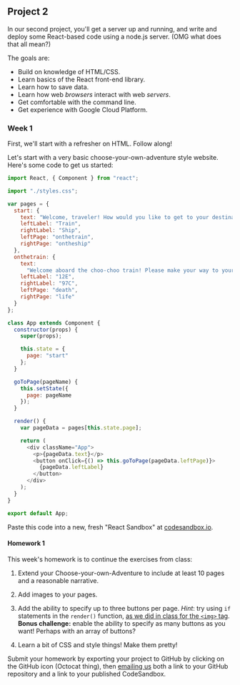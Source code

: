 ## Project 2

In our second project, you'll get a server up and running, and write and deploy some React-based code using a node.js server. (OMG what does that all mean?)

The goals are:
- Build on knowledge of HTML/CSS.
- Learn basics of the React front-end library.
- Learn how to save data.
- Learn how web *browsers* interact with web *servers*.
- Get comfortable with the command line.
- Get experience with Google Cloud Platform.

### Week 1

First, we'll start with a refresher on HTML. Follow along!

Let's start with a very basic choose-your-own-adventure style website. Here's some code to get us started:

```javascript
import React, { Component } from "react";

import "./styles.css";

var pages = {
  start: {
    text: "Welcome, traveler! How would you like to get to your destination?",
    leftLabel: "Train",
    rightLabel: "Ship",
    leftPage: "onthetrain",
    rightPage: "ontheship"
  },
  onthetrain: {
    text:
      "Welcome aboard the choo-choo train! Please make your way to your seat. What's the number?",
    leftLabel: "12E",
    rightLabel: "97C",
    leftPage: "death",
    rightPage: "life"
  }
};

class App extends Component {
  constructor(props) {
    super(props);

    this.state = {
      page: "start"
    };
  }

  goToPage(pageName) {
    this.setState({
      page: pageName
    });
  }

  render() {
    var pageData = pages[this.state.page];

    return (
      <div className="App">
        <p>{pageData.text}</p>
        <button onClick={() => this.goToPage(pageData.leftPage)}>
          {pageData.leftLabel}
        </button>
      </div>
    );
  }
}

export default App;
```

Paste this code into a new, fresh "React Sandbox" at [codesandbox.io](http://codesandbox.io).


#### Homework 1

This week's homework is to continue the exercises from class:

1. Extend your Choose-your-own-Adventure to include at least 10 pages and a reasonable narrative.

2. Add images to your pages.

3. Add the ability to specify up to three buttons per page. *Hint*: try using `if` statements in the `render()` function, [as we did in class for the `<img>` tag](optiona-images.js). **Bonus challenge:** enable the ability to specify as many buttons as you want! Perhaps with an array of buttons?

4. Learn a bit of CSS and style things! Make them pretty!

Submit your homework by exporting your project to GitHub by clicking on the GitHub icon (Octocat thing), then [emailing us](mailto:zamfi@cca.edu,rolf.widenfelt@cca.edu) both a link to your GitHub repository and a link to your published CodeSandbox.

<!--

[Here's a solution to buttons question that uses arrays](cyoa-buttons.js)

-->

<!--

### Week 2

This week, we'll look at inputs: how do you actually collect data from a user? Let's start with this code:

```javascript
import React, { Component } from "react";
import ReactDOM from "react-dom";

import "./styles.css";

var pages = {
  name: {
    content: (name, changeName) => (
      <p>
        Greetings, traveler! What is your name?
        <br />
        <input type="text" value={name} onChange={changeName} />
      </p>
    ),
    buttons: [{ label: "Continue...", page: "start" }]
  },
  start: {
    content: (name, changeName) => (
      <p>Welcome, {name}! How would you like to get to your destination?</p>
    ),
    buttons: [
      { label: "Train", page: "onthetrain" },
      { label: "Ship", page: "ontheship" }
    ]
  },
  onthetrain: {
    content: () => (
      <p>
        Welcome aboard the choo-choo train! Please make your way to your seat.
        What's the number?
      </p>
    ),
    buttons: [
      { label: "12E", page: "death" }, 
      { label: "97C", page: "life" }
    ]
  }
};

class App extends Component {
  constructor(props) {
    super(props);

    this.state = {
      page: "name"
    };
  }

  goToPage(pageName) {
    this.setState({
      page: pageName
    });
  }

  render() {
    var pageData = pages[this.state.page];

    var buttons = pageData.buttons.map(buttonData => (
      <button onClick={() => this.goToPage(buttonData.page)}>
        {buttonData.label}
      </button>
    ));

    return (
      <div className="App">
        {pageData.content(this.state.name, event =>
          this.setState({ name: event.target.value })
        )}
        {buttons}
      </div>
    );
  }
}

const rootElement = document.getElementById("root");
ReactDOM.render(<App />, rootElement);
```

### Week 3

Yet another version of choose your own adventure! This time, we created a new class for each page. Because making a JSON object was getting ridiculous.

[Here it is!](cyoa-pages.js)

Make the following changes to that code:

1. Use `<input>` element, instead of buttons, to record the seat number on the `TrainPage` page.

2.  Use a `<select>` element for the seat number. Here's an example set of code:
    
    ```javascript
    <select value={this.props.data.seat} onChange={this.props.setStateFunction(“seat”, event.target.value)}>
      <option value="12">Seat 12</option>
      <option value="13">Seat 13</option>
      <option value="14">Seat 14</option>
      <option value="15">Seat 15</option>
    </select>
    ```

3. Add a page later in your narrative whose content depends on seat choice. E.g., if it's an even or odd number!

4. Use data from a Weather API to influence the outcome of a page. For exmple, if it's snowy in Fargo, ND -- maybe your train gets stuck in a snowstorm?


### Week 4

This week, we'll get your code off of codesandbox.io.

We'll be using the command line a lot this week. While the installs are happening, take a look at this [list of terminal commands](https://files.fosswire.com/2007/08/fwunixref.pdf).

Preparation:

1. Make sure you have `git` installed in your command line tools. Open a terminal and type `git`. If you get an error, install `git`!

2. Make sure you have `node` and `npm` installed. You can download these from the [Node.js website](http://nodejs.org). Make sure the `node` command opens a prompt on your terminal.

So, with those out of the way, let's get your code running on a local server on your computer:

1. Create a GitHub repository for your latest code. Click the GitHub icon on the left, give your repository a name, and save it.

2. Visit the GitHub repository for your project. You should see a "clone or download" button, copy that link.

3. Open a terminal, and `cd` into a new directory that will include your project. 

4. Type `git clone ` and then paste in the link you copied in the previous step. Then hit return. This will copy your code into the folder you're in. Then `cd` into the folder created by `git clone`. Use `ls` to show you the contents of the folder you're in!

5. Run `npm install` -- this will install all the libraries that your project depends on, including react and some other stuff.

6. Run `npm start` -- this will start your project, and open a browser window pointed at the node server that's running your code!

#### Using Google Cloud Platform

Of course the above only runs your code for as long as your laptop is open, and only allows connections from the local wifi network. To get your code running on the web permanently, we can use Google Cloud Platform.

Sign up for a [Google Cloud Platform account](https://console.cloud.google.com/). You'll need to enter a credit card to prove you're human, but you won't be charged.

Create a new project, then navigate to `Compute Engine` > `VM Instances` and create a new VM. You'll want to use these settings to make sure it's free! Pick your own name, though, obviously. (You may need to create a "project" for this.)

![creating an instance](img/creating-an-instance.png)

Once you've created your instance, you'll need to open a specific `port` to allow our development server to be publicly accessible on the internet. To do that, navigate to `VPC Network` > `Firewall Rules` and click on `Create Firewall Rule`. Use these settings:

![new firewall rule](img/create-firewall-rule.png)

With these done, go back to `Compute Engine` > `VM Instances` and Start your VM instance. Once it's running, you can connect to it with the `SSH` link. It'll open a terminal where you can issue commands.

Start with this:

```
sudo apt-get install git nodejs npm
```

This will install git, node, and npm on your remote server.

Then, follow steps 4-6 again from the instructions above! Finally, you'll need to get your IP address from the dashboard, something like 35.247.65.57, and then visit `35.247.65.57:3000` in your browser, replacing `35.247.65.57` with the IP address that you actually have.

That `:3000` tells your server to connect to the program running on *port 3000*, which happens to be the port that React is using.

#### Running permanently

You may have noticed that closing the SSH window eventually stops your server from responding. That's because once the terminal running your server shuts down, your server shuts down with it.

One way to get your server to run permanently is to use a program called `screen`, which basically creates a "fake" terminal that you can "disconnect" from but that keeps running in the background. The `screen` program isn't installed by default, so start by installing it. SSH back into your server and run `sudo apt install screen`. 

Then, `cd` into the folder containing your project. (Hint: you'll know you're in the right place if typing `ls` gives you a list of files that includes `package.json`.) Run `screen`. Then, run `npm start` to start your server in that screen terminal. Now you have your server running inside a terminal that *won't* shut down when you close the SSH connection. Wait for the `npm start` command to take effect -- telling you your server is running -- and then press `control-A` to enter "command mode" in screen, and then press `D` to "disconnect" from your terminal. This should take you back to your command line with some statement along the lines of `[detached from ...]`.

Now, close your terminal and you should be golden! Server should still be up and running.

Your homework for this week is as follows:

1. Get your server up and running permanently. Send me a link to the IP address and port!
2. Make your choose your own adventure game beautiful and functional! This is the last week we'll spend working on it, so ge something you're proud of!
3. **Optional Challenge:** Use a server like `nginx`, which you can install with `sudo apt install nginx`, to run your server without needing to specify a port number (like 3000). You are basically trying [to do this](https://stackoverflow.com/questions/24861311/forwarding-port-80-to-8080-using-nginx).
4. **Optional Challenge**: Register a domain name and point it to your IP address. WIth 3 and 4 done, you'll have a fully functioning website running your app!

Don't forget to also add to your project decompositions list your render- and data-focused decomposition of a computer or video game!4
-->
